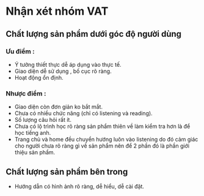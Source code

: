 # Nhận xét nhóm VAT

## Chất lượng sản phẩm dưới góc độ người dùng	
### Ưu điểm :
- Ý tưởng thiết thực dễ áp dụng vào thực tế.
- Giao diện dễ sử dụng , bố cục rõ ràng.
- Hoạt động ổn định.

### Nhược điểm :
- Giao diện còn đơn giản ko bắt mắt.
- Chưa có nhiều chức năng (chỉ có listening và reading).
- Số lượng câu hỏi rất ít.
- Chưa có lộ trình học rõ ràng sản phẩm thiên về làm kiểm tra hơn là để học tiếng anh.
- Trang chủ và home đều chuyển hướng luôn vào listening do đó cảm giác cho người chưa rõ ràng gì về sản phẩm nên để 2 phần đó là phần giới thiệu sản phẩm.

## Chất lượng sản phẩm bên trong
- Hướng dẫn có hình ảnh rõ ràng, dễ hiểu, dễ cài đặt.
	
	
